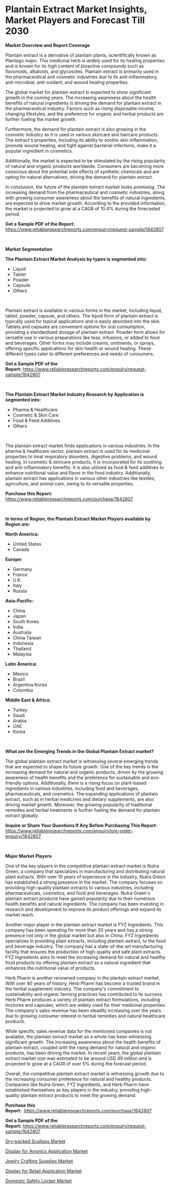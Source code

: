 <p><h1>Plantain Extract Market Insights, Market Players and Forecast Till 2030</h1></p><p><strong>Market Overview and Report Coverage</strong></p>
<p><p>Plantain extract is a derivative of plantain plants, scientifically known as Plantago major. This medicinal herb is widely used for its healing properties and is known for its high content of bioactive compounds such as flavonoids, alkaloids, and glycosides. Plantain extract is primarily used in the pharmaceutical and cosmetic industries due to its anti-inflammatory, anti-microbial, anti-oxidant, and wound healing properties.</p><p>The global market for plantain extract is expected to show significant growth in the coming years. The increasing awareness about the health benefits of natural ingredients is driving the demand for plantain extract in the pharmaceutical industry. Factors such as rising disposable income, changing lifestyles, and the preference for organic and herbal products are further fueling the market growth.</p><p>Furthermore, the demand for plantain extract is also growing in the cosmetic industry as it is used in various skincare and haircare products. The extract's properties, including its ability to soothe skin inflammation, promote wound healing, and fight against bacterial infections, make it a popular ingredient in cosmetics.</p><p>Additionally, the market is expected to be stimulated by the rising popularity of natural and organic products worldwide. Consumers are becoming more conscious about the potential side effects of synthetic chemicals and are opting for natural alternatives, driving the demand for plantain extract.</p><p>In conclusion, the future of the plantain extract market looks promising. The increasing demand from the pharmaceutical and cosmetic industries, along with growing consumer awareness about the benefits of natural ingredients, are expected to drive market growth. According to the provided information, the market is projected to grow at a CAGR of 10.4% during the forecasted period.</p></p>
<p><strong>Get a Sample PDF of the Report:</strong> <a href="https://www.reliableresearchreports.com/enquiry/request-sample/1642807">https://www.reliableresearchreports.com/enquiry/request-sample/1642807</a></p>
<p>&nbsp;</p>
<p><strong>Market Segmentation</strong></p>
<p><strong>The Plantain Extract Market Analysis by types is segmented into:</strong></p>
<p><ul><li>Liquid</li><li>Tablet</li><li>Powder</li><li>Capsule</li><li>Others</li></ul></p>
<p>&nbsp;</p>
<p><p>Plantain extract is available in various forms in the market, including liquid, tablet, powder, capsule, and others. The liquid form of plantain extract is typically used for topical applications and is easily absorbed into the skin. Tablets and capsules are convenient options for oral consumption, providing a standardized dosage of plantain extract. Powder form allows for versatile use in various preparations like teas, infusions, or added to food and beverages. Other forms may include creams, ointments, or sprays, offering specific applications for skin health or wound healing. These different types cater to different preferences and needs of consumers.</p></p>
<p><strong>Get a Sample PDF of the Report:</strong>&nbsp;<a href="https://www.reliableresearchreports.com/enquiry/request-sample/1642807">https://www.reliableresearchreports.com/enquiry/request-sample/1642807</a></p>
<p>&nbsp;</p>
<p><strong>The Plantain Extract Market Industry Research by Application is segmented into:</strong></p>
<p><ul><li>Pharma & Healthcare</li><li>Cosmetic & Skin Care</li><li>Food & Feed Additives</li><li>Others</li></ul></p>
<p>&nbsp;</p>
<p><p>The plantain extract market finds applications in various industries. In the pharma & healthcare sector, plantain extract is used for its medicinal properties to treat respiratory disorders, digestive problems, and wound healing. In cosmetic & skincare products, it is incorporated for its soothing and anti-inflammatory benefits. It is also utilized as food & feed additives to enhance nutritional value and flavor in the food industry. Additionally, plantain extract has applications in various other industries like textiles, agriculture, and animal care, owing to its versatile properties.</p></p>
<p><strong>Purchase this Report:</strong>&nbsp; <a href="https://www.reliableresearchreports.com/purchase/1642807">https://www.reliableresearchreports.com/purchase/1642807</a></p>
<p>&nbsp;</p>
<p><strong>In terms of Region, the Plantain Extract Market Players available by Region are:</strong></p>
<p>
    <p> <strong> North America: </strong>
        <ul>
            <li>United States</li>
            <li>Canada</li>
        </ul>
        </p> 
    <p> <strong> Europe: </strong>
        <ul>
            <li>Germany</li>
            <li>France</li>
            <li>U.K.</li>
            <li>Italy</li>
            <li>Russia</li>
        </ul>
        </p> 
    <p> <strong> Asia-Pacific: </strong>
        <ul>
            <li>China</li>
            <li>Japan</li>
            <li>South Korea</li>
            <li>India</li>
            <li>Australia</li>
            <li>China Taiwan</li>
            <li>Indonesia</li>
            <li>Thailand</li>
            <li>Malaysia</li>
        </ul>
        </p> 
    <p> <strong> Latin America: </strong>
        <ul>
            <li>Mexico</li>
            <li>Brazil</li>
            <li>Argentina Korea</li>
            <li>Colombia</li>
        </ul>
        </p> 
    <p> <strong> Middle East & Africa: </strong>
        <ul>
            <li>Turkey</li>
            <li>Saudi</li>
            <li>Arabia</li>
            <li>UAE</li>
            <li>Korea</li>
        </ul>
    </p>
    </p>
<p>&nbsp;</p>
<p><strong>What are the Emerging Trends in the Global Plantain Extract market?</strong></p>
<p><p>The global plantain extract market is witnessing several emerging trends that are expected to shape its future growth. One of the key trends is the increasing demand for natural and organic products, driven by the growing awareness of health benefits and the preference for sustainable and eco-friendly options. Additionally, there is a rising focus on plant-based ingredients in various industries, including food and beverages, pharmaceuticals, and cosmetics. The expanding applications of plantain extract, such as in herbal medicines and dietary supplements, are also driving market growth. Moreover, the growing popularity of traditional remedies and herbal treatments is further fueling the demand for plantain extract globally.</p></p>
<p><strong>Inquire or Share Your Questions If Any Before Purchasing This Report</strong>- <a href="https://www.reliableresearchreports.com/enquiry/pre-order-enquiry/1642807">https://www.reliableresearchreports.com/enquiry/pre-order-enquiry/1642807</a></p>
<p>&nbsp;</p>
<p><strong>Major Market Players</strong></p>
<p><p>One of the key players in the competitive plantain extract market is Nutra Green, a company that specializes in manufacturing and distributing natural plant extracts. With over 10 years of experience in the industry, Nutra Green has established a strong presence in the market. The company focuses on providing high-quality plantain extracts to various industries, including pharmaceuticals, cosmetics, and food and beverages. Nutra Green's plantain extract products have gained popularity due to their numerous health benefits and natural ingredients. The company has been investing in research and development to improve its product offerings and expand its market reach.</p><p>Another major player in the plantain extract market is FYZ Ingredients. This company has been operating for more than 20 years and has a strong presence not only in the global market but also in China. FYZ Ingredients specializes in providing plant extracts, including plantain extract, to the food and beverage industry. The company has a state-of-the-art manufacturing facility that ensures the production of high-quality and safe plant extracts. FYZ Ingredients aims to meet the increasing demand for natural and healthy food products by offering plantain extract as a natural ingredient that enhances the nutritional value of products.</p><p>Herb Pharm is another renowned company in the plantain extract market. With over 40 years of history, Herb Pharm has become a trusted brand in the herbal supplement industry. The company's commitment to sustainability and organic farming practices has contributed to its success. Herb Pharm produces a variety of plantain extract formulations, including tinctures and capsules, which are widely used for their medicinal properties. The company's sales revenue has been steadily increasing over the years due to growing consumer interest in herbal remedies and natural healthcare products.</p><p>While specific sales revenue data for the mentioned companies is not available, the plantain extract market as a whole has been witnessing significant growth. The increasing awareness about the health benefits of plantain extract, coupled with the rising demand for natural and organic products, has been driving the market. In recent years, the global plantain extract market size was estimated to be around USD 49 million and is projected to grow at a CAGR of over 5% during the forecast period.</p><p>Overall, the competitive plantain extract market is witnessing growth due to the increasing consumer preference for natural and healthy products. Companies like Nutra Green, FYZ Ingredients, and Herb Pharm have established themselves as key players in the industry, providing high-quality plantain extract products to meet the growing demand.</p></p>
<p><strong>Purchase this Report:</strong>&nbsp;&nbsp;<a href="https://www.reliableresearchreports.com/purchase/1642807">https://www.reliableresearchreports.com/purchase/1642807</a></p>
<p></p>
<p><strong>Get a Sample PDF of the Report:</strong>&nbsp;<a href="https://www.reliableresearchreports.com/enquiry/request-sample/1642807">https://www.reliableresearchreports.com/enquiry/request-sample/1642807</a></p>
<p><p><a href="https://medium.com/@joshuahintz2023/dry-packed-scallops-market-comprehensive-assessment-by-type-application-and-geography-7a2e804d3881">Dry-packed Scallops Market</a></p><p><a href="https://medium.com/@dougschmidt645/display-for-avionics-application-market-report-reveals-the-latest-trends-and-growth-opportunities-14f307f64778">Display for Avionics Application Market</a></p><p><a href="https://medium.com/@tobyyundt2023/jewlry-crafting-supplies-market-outlook-industry-overview-and-forecast-2023-to-2030-e53f3b2d05bc">Jewlry Crafting Supplies Market</a></p><p><a href="https://medium.com/@briaabshire64/display-for-retail-application-market-report-reveals-the-latest-trends-and-growth-opportunities-of-7fce88b5b97f">Display for Retail Application Market</a></p><p><a href="https://medium.com/@hesterorn1944/domestic-safety-locker-market-comprehensive-assessment-by-type-application-and-geography-63ef04ef13b0">Domestic Safety Locker Market</a></p></p>